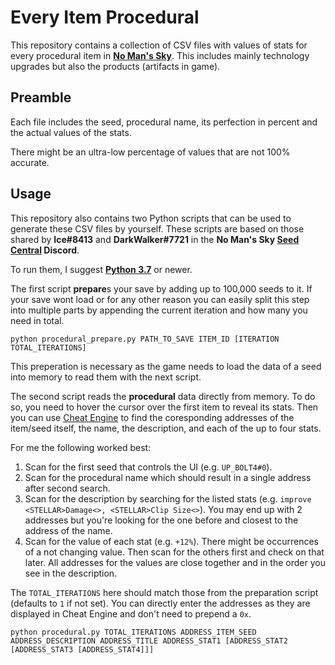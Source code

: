 # Every Item Procedural

This repository contains a collection of CSV files with values of stats for
every procedural item in [**No Man's Sky**](https://www.nomanssky.com/). This
includes mainly technology upgrades but also the products (artifacts in game).

## Preamble

Each file includes the seed, procedural name, its perfection in percent and the
actual values of the stats.

There might be an ultra-low percentage of values that are not 100% accurate.

## Usage

This repository also contains two Python scripts that can be used to generate
these CSV files by yourself. These scripts are based on those shared by
**Ice#8413** and **DarkWalker#7721** in the **No Man's Sky [Seed Central](https://discord.gg/AEXcap6) Discord**.

To run them, I suggest [**Python 3.7**](https://www.python.org) or newer.

The first script **prepare**s your save by adding up to 100,000 seeds to it.
If your save wont load or for any other reason you can easily split this step into
multiple parts by appending the current iteration and how many you need in total.

```
python procedural_prepare.py PATH_TO_SAVE ITEM_ID [ITERATION TOTAL_ITERATIONS]
```

This preperation is necessary as the game needs to load the data of a seed into memory
to read them with the next script.

The second script reads the **procedural** data directly from memory. To do so,
you need to hover the cursor over the first item to reveal its stats. Then you can use
[Cheat Engine](https://cheatengine.org/downloads.php) to find the coresponding
addresses of the item/seed itself, the name, the description, and each of the up to
four stats.

For me the following worked best:
1. Scan for the first seed that controls the UI (e.g. `UP_BOLT4#0`).
1. Scan for the procedural name which should result in a single address after second search.
1. Scan for the description by searching for the listed stats (e.g. `improve <STELLAR>Damage<>, <STELLAR>Clip Size<>`).
   You may end up with 2 addresses but you're looking for the one before and closest to
   the address of the name.
1. Scan for the value of each stat (e.g. `+12%`). There might be occurrences of a not changing value.
   Then scan for the others first and check on that later. All addresses for the values
   are close together and in the order you see in the description.

The `TOTAL_ITERATIONS` here should match those from the preparation script (defaults to
`1` if not set). You can directly enter the addresses as they are displayed in
Cheat Engine and don't need to prepend a `0x`.

```
python procedural.py TOTAL_ITERATIONS ADDRESS_ITEM_SEED ADDRESS_DESCRIPTION ADDRESS_TITLE ADDRESS_STAT1 [ADDRESS_STAT2 [ADDRESS_STAT3 [ADDRESS_STAT4]]]
```
